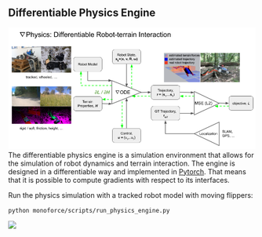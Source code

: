 ## Differentiable Physics Engine
![](./imgs/diffphysics.png)
The differentiable physics engine is a simulation environment
that allows for the simulation of robot dynamics and terrain interaction.
The engine is designed in a differentiable way and implemented in [Pytorch](https://pytorch.org/).
That means that it is possible to compute gradients with respect to its interfaces.

Run the physics simulation with a tracked robot model with moving flippers:
```commandline
python monoforce/scripts/run_physics_engine.py
```
![](./imgs/flipper_control.gif)

